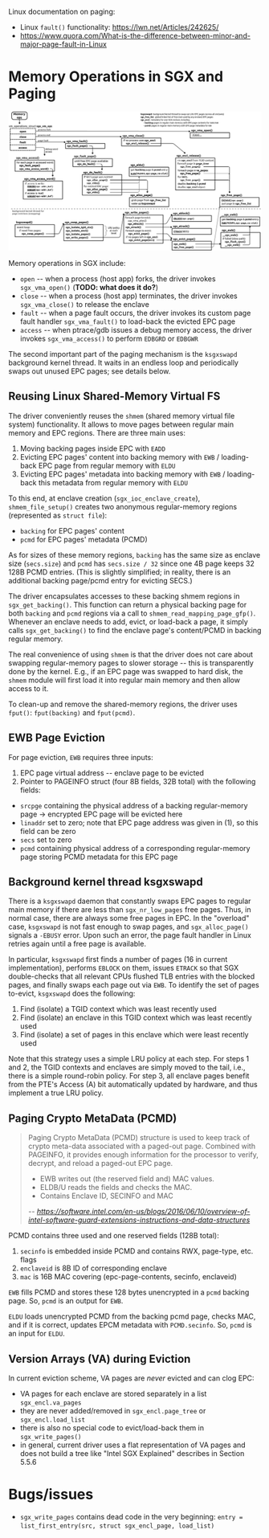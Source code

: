 
Linux documentation on paging:

* Linux `fault()` functionality: https://lwn.net/Articles/242625/
* https://www.quora.com/What-is-the-difference-between-minor-and-major-page-fault-in-Linux

# Memory Operations in SGX and Paging

![sgx-driver-paging](figs/sgx-driver-paging.png "Memory Operations in SGX and Paging")

Memory operations in SGX include:
* `open` -- when a process (host app) forks, the driver invokes `sgx_vma_open()` (**TODO: what does it do?**)
* `close` -- when a process (host app) terminates, the driver invokes `sgx_vma_close()` to release the enclave
* `fault` -- when a page fault occurs, the driver invokes its custom page fault handler `sgx_vma_fault()` to load-back the evicted EPC page
* `access` -- when ptrace/gdb issues a debug memory access, the driver invokes `sgx_vma_access()` to perform `EDBGRD` or `EDBGWR`

The second important part of the paging mechanism is the `ksgxswapd` background kernel thread.
It waits in an endless loop and periodically swaps out unused EPC pages; see details below.

## Reusing Linux Shared-Memory Virtual FS

The driver conveniently reuses the `shmem` (shared memory virtual file system) functionality.
It allows to move pages between regular main memory and EPC regions.
There are three main uses:
1. Moving backing pages inside EPC with `EADD`
2. Evicting EPC pages' content into backing memory with `EWB` / loading-back EPC page from regular memory with `ELDU`
3. Evicting EPC pages' metadata into backing memory with `EWB` / loading-back this metadata from regular memory with `ELDU`

To this end, at enclave creation (`sgx_ioc_enclave_create`), `shmem_file_setup()` creates two anonymous regular-memory regions (represented as `struct file`):
* `backing` for EPC pages' content
* `pcmd` for EPC pages' metadata (PCMD)

As for sizes of these memory regions, `backing` has the same size as enclave size (`secs.size`) and `pcmd` has `secs.size / 32` since one 4B page keeps 32 128B PCMD entries. (This is slightly simplified; in reality, there is an additional backing page/pcmd entry for evicting SECS.)

The driver encapsulates accesses to these backing shmem regions in `sgx_get_backing()`.
This function can return a physical backing page for both `backing` and `pcmd` regions via a call to `shmem_read_mapping_page_gfp()`.
Whenever an enclave needs to add, evict, or load-back a page, it simply calls `sgx_get_backing()` to find the enclave page's content/PCMD in backing regular memory.

The real convenience of using `shmem` is that the driver does not care about swapping regular-memory pages to slower storage -- this is transparently done by the kernel.
E.g., if an EPC page was swapped to hard disk, the `shmem` module will first load it into regular main memory and then allow access to it.

To clean-up and remove the shared-memory regions, the driver uses `fput()`: `fput(backing)` and `fput(pcmd)`.


## EWB Page Eviction

For page eviction, `EWB` requires three inputs:
1. EPC page virtual address -- enclave page to be evicted
2. Pointer to PAGEINFO struct (four 8B fields, 32B total) with the following fields:
  - `srcpge` containing the physical address of a backing regular-memory page -> encrypted EPC page will be evicted here
  - `linaddr` set to zero; note that EPC page address was given in (1), so this field can be zero
  - `secs` set to zero
  - `pcmd` containing physical address of a corresponding regular-memory page storing PCMD metadata for this EPC page

## Background kernel thread ksgxswapd

There is a `ksgxswapd` daemon that constantly swaps EPC pages to regular main memory if there are less than `sgx_nr_low_pages` free pages.
Thus, in normal case, there are always some free pages in EPC.
In the "overload" case, `ksgxswapd` is not fast enough to swap pages, and `sgx_alloc_page()` signals a `-EBUSY` error.
Upon such an error, the page fault handler in Linux retries again until a free page is available.

In particular, `ksgxswapd` first finds a number of pages (16 in current implementation), performs `EBLOCK` on them, issues `ETRACK` so that SGX double-checks that all relevant CPUs flushed TLB entries with the blocked pages, and finally swaps each page out via `EWB`.
To identify the set of pages to-evict, `ksgxswapd` does the following:
1. Find (isolate) a TGID context which was least recently used
2. Find (isolate) an enclave in this TGID context which was least recently used
3. Find (isolate) a set of pages in this enclave which were least recently used

Note that this strategy uses a simple LRU policy at each step.
For steps 1 and 2, the TGID contexts and enclaves are simply moved to the tail, i.e., there is a simple round-robin policy.
For step 3, all enclave pages benefit from the PTE's Access (A) bit automatically updated by hardware, and thus implement a true LRU policy.

## Paging Crypto MetaData (PCMD)

> Paging Crypto MetaData (PCMD) structure is used to keep track of crypto meta-data associated with a paged-out page. Combined with PAGEINFO, it provides enough information for the processor to verify, decrypt, and reload a paged-out EPC page.
> - EWB writes out (the reserved field and) MAC values.
> - ELDB/U reads the fields and checks the MAC.
> - Contains Enclave ID, SECINFO and MAC
> 
> -- <cite> https://software.intel.com/en-us/blogs/2016/06/10/overview-of-intel-software-guard-extensions-instructions-and-data-structures </cite>

PCMD contains three used and one reserved fields (128B total):
1. `secinfo` is embedded inside PCMD and contains RWX, page-type, etc. flags
2. `enclaveid` is 8B ID of corresponding enclave
3. `mac` is 16B MAC covering (epc-page-contents, secinfo, enclaveid)

`EWB` fills PCMD and stores these 128 bytes unencrypted in a `pcmd` backing page. So, `pcmd` is an output for `EWB`.

`ELDU` loads unencrypted PCMD from the backing pcmd page, checks MAC, and if it is correct, updates EPCM metadata with `PCMD.secinfo`. So, `pcmd` is an input for `ELDU`.

## Version Arrays (VA) during Eviction

In current eviction scheme, VA pages are *never* evicted and can clog EPC:
- VA pages for each enclave are stored separately in a list `sgx_encl.va_pages`
- they are never added/removed in `sgx_encl.page_tree` or `sgx_encl.load_list`
- there is also no special code to evict/load-back them in `sgx_write_pages()`
- in general, current driver uses a flat representation of VA pages and does not build a tree like "Intel SGX Explained" describes in Section 5.5.6


# Bugs/issues

* `sgx_write_pages` contains dead code in the very beginning: `entry = list_first_entry(src, struct sgx_encl_page, load_list)`

